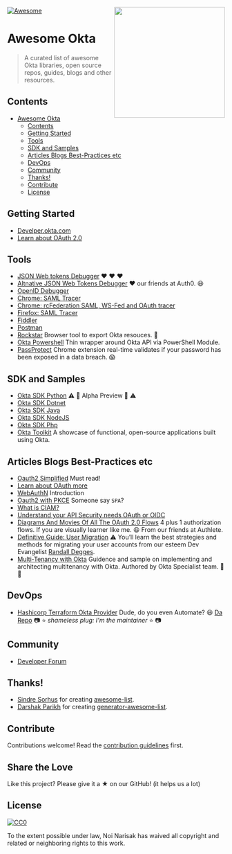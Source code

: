 [<img src="https://aws1.discourse-cdn.com/standard14/uploads/oktadev/original/1X/0c6402653dfb70edc661d4976a43a46f33e5e919.png" align="right" width="256px"/>](https://devforum.okta.com/)
[![Awesome](https://awesome.re/badge.svg)](https://awesome.re)

# Awesome Okta <!-- [![Awesome](https://awesome.re/badge.svg)](https://awesome.re) -->

> A curated list of awesome Okta libraries, open source repos, guides, blogs and other resources.

## Contents

- [Awesome Okta](#awesome-okta)
  - [Contents](#contents)
  - [Getting Started](#getting-started)
  - [Tools](#tools)
  - [SDK and Samples](#sdk-and-samples)
  - [Articles Blogs Best-Practices etc](#articles-blogs-best-practices-etc)
  - [DevOps](#devops)
  - [Community](#community)
  - [Thanks!](#thanks)
  - [Contribute](#contribute)
  - [License](#license)

## Getting Started

- [Develper.okta.com](https://developer.okta.com/docs/)
- [Learn about OAuth 2.0](/https://www.oauth.com/)

## Tools

- [JSON Web tokens Debugger](https://www.jsonwebtoken.io/) :heart: :heart: :heart:
- [Altnative JSON Web Tokens Debugger](https://jwt.io) :heart: our friends at Auth0. :laughing:
- [OpenID Debugger](https://oidcdebugger.com/)
- [Chrome: SAML Tracer](https://chrome.google.com/webstore/detail/saml-tracer/mpdajninpobndbfcldcmbpnnbhibjmch?hl=en)
- [Chrome: rcFederation SAML, WS-Fed and OAuth tracer](https://chrome.google.com/webstore/detail/rcfederation-saml-ws-fed/hkodokikbjolckghdnljbkbhacbhpnkb?hl=en)
- [Firefox: SAML Tracer](https://addons.mozilla.org/en-US/firefox/addon/saml-tracer/)
- [Fiddler](https://www.telerik.com/fiddler)
- [Postman](https://www.getpostman.com/)
- [Rockstar](https://gabrielsroka.github.io/rockstar/) Browser tool to export Okta resouces. :metal:
- [Okta Powershell](https://github.com/gabrielsroka/OktaAPI.psm1) Thin wrapper around Okta API via PowerShell Module. 
- [PassProtect](https://www.passprotect.io/) Chrome extension real-time validates if your password has been exposed in a data breach. :scream:

## SDK and Samples

- [Okta SDK Python](https://github.com/okta/okta-sdk-python) :warning: :construction: Alpha Preview :construction: :warning:
- [Okta SDK Dotnet](https://github.com/okta/okta-sdk-dotnet)
- [Okta SDK Java](https://github.com/okta/okta-sdk-java)
- [Okta SDK NodeJS](https://github.com/okta/okta-sdk-nodejs)
- [Okta SDK Php](https://github.com/okta/okta-sdk-php)
- [Okta Toolkit](https://toolkit.okta.com/apps/) A showcase of functional, open-source applications built using Okta.

## Articles Blogs Best-Practices etc

- [Oauth2 Simplified](https://aaronparecki.com/oauth-2-simplified/) Must read!
- [Learn about OAuth more](https://www.oauth.com/)
- [WebAuthN](https://www.okta.com/security-blog/2019/09/passwordless-authentication-where-to-start/) Introduction
- [Oauth2 with PKCE](https://developer.okta.com/blog/2019/08/22/okta-authjs-pkce) Someone say `SPA`?
- [What is CIAM?](https://www.youtube.com/watch?v=sMfg7nu_7Xk)
- [Understand your API Security needs OAuth or OIDC](https://devblog.axway.com/apis/understand-your-api-security-need-oauth-or-openid-connect)
- [Diagrams And Movies Of All The OAuth 2.0 Flows](https://medium.com/@darutk/diagrams-and-movies-of-all-the-oauth-2-0-flows-194f3c3ade85) 4 plus 1 authorization flows. If you are visually learner like me. :laughing: From our friends at Authlete.
- [Definitive Guide: User Migration](https://developer.okta.com/blog/2019/02/15/user-migration-the-definitive-guide) :warning: You’ll learn the best strategies and methods for migrating your user accounts from our esteem Dev Evangelist [Randall Degges](https://github.com/rdegges). 
- [Multi-Tenancy with Okta](https://docs.idp.rocks/) Guidence and sample on implementing and architecting multitenancy with Okta. Authored by Okta Specialist team. :tada: :rocket: 

## DevOps

- [Hashicorp Terraform Okta Provider](https://www.terraform.io/docs/providers/okta/index.html) Dude, do you even Automate? :laughing: [Da Repo](https://github.com/articulate/terraform-provider-okta) :camera: :star: *shameless plug: I'm the maintainer* :star: :camera:

## Community

- [Developer Forum](https://devforum.okta.com/)

## Thanks!

- [Sindre Sorhus](https://github.com/sindresorhus) for creating [awesome-list](https://github.com/sindresorhus/awesome).
- [Darshak Parikh](https://github.com/dar5hak) for creating [generator-awesome-list](https://www.npmjs.com/package/generator-awesome-list).

## Contribute

Contributions welcome! Read the [contribution guidelines](contributing.md) first.

## Share the Love

Like this project? Please give it a ★ on our GitHub! (it helps us a lot)

## License

[![CC0](https://mirrors.creativecommons.org/presskit/buttons/88x31/svg/cc-zero.svg)](https://creativecommons.org/publicdomain/zero/1.0)

To the extent possible under law, Noi Narisak has waived all copyright and
related or neighboring rights to this work.
